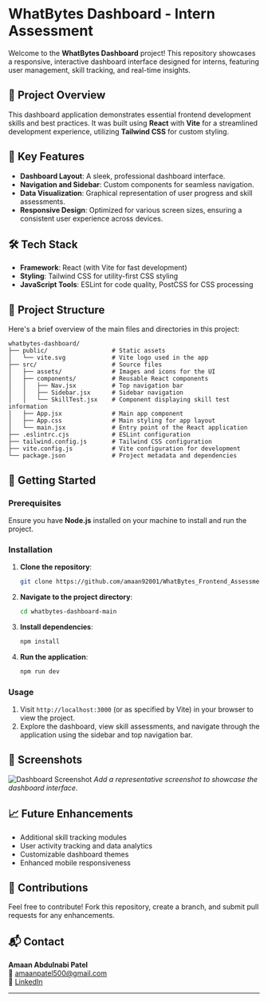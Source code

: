 
# WhatBytes Dashboard - Intern Assessment

Welcome to the **WhatBytes Dashboard** project! This repository showcases a responsive, interactive dashboard interface designed for interns, featuring user management, skill tracking, and real-time insights.

## 🌟 Project Overview

This dashboard application demonstrates essential frontend development skills and best practices. It was built using **React** with **Vite** for a streamlined development experience, utilizing **Tailwind CSS** for custom styling.

## 🎯 Key Features

- **Dashboard Layout**: A sleek, professional dashboard interface.
- **Navigation and Sidebar**: Custom components for seamless navigation.
- **Data Visualization**: Graphical representation of user progress and skill assessments.
- **Responsive Design**: Optimized for various screen sizes, ensuring a consistent user experience across devices.

## 🛠️ Tech Stack

- **Framework**: React (with Vite for fast development)
- **Styling**: Tailwind CSS for utility-first CSS styling
- **JavaScript Tools**: ESLint for code quality, PostCSS for CSS processing

## 📂 Project Structure

Here's a brief overview of the main files and directories in this project:

```
whatbytes-dashboard/
├── public/                  # Static assets
│   └── vite.svg             # Vite logo used in the app
├── src/                     # Source files
│   ├── assets/              # Images and icons for the UI
│   ├── components/          # Reusable React components
│   │   ├── Nav.jsx          # Top navigation bar
│   │   ├── Sidebar.jsx      # Sidebar navigation
│   │   └── SkillTest.jsx    # Component displaying skill test information
│   ├── App.jsx              # Main app component
│   ├── App.css              # Main styling for app layout
│   └── main.jsx             # Entry point of the React application
├── .eslintrc.cjs            # ESLint configuration
├── tailwind.config.js       # Tailwind CSS configuration
├── vite.config.js           # Vite configuration for development
└── package.json             # Project metadata and dependencies
```

## 🚀 Getting Started

### Prerequisites

Ensure you have **Node.js** installed on your machine to install and run the project.

### Installation

1. **Clone the repository**:
   ```bash
   git clone https://github.com/amaan92001/WhatBytes_Frontend_Assessment_Amaan.git
   ```
2. **Navigate to the project directory**:
   ```bash
   cd whatbytes-dashboard-main
   ```
3. **Install dependencies**:
   ```bash
   npm install
   ```

4. **Run the application**:
   ```bash
   npm run dev
   ```

### Usage

1. Visit `http://localhost:3000` (or as specified by Vite) in your browser to view the project.
2. Explore the dashboard, view skill assessments, and navigate through the application using the sidebar and top navigation bar.

## 📸 Screenshots

![Dashboard Screenshot](path/to/screenshot.png)
_Add a representative screenshot to showcase the dashboard interface._

## 📈 Future Enhancements

- Additional skill tracking modules
- User activity tracking and data analytics
- Customizable dashboard themes
- Enhanced mobile responsiveness

## 🤝 Contributions

Feel free to contribute! Fork this repository, create a branch, and submit pull requests for any enhancements.

## 📬 Contact

**Amaan Abdulnabi Patel**  
📧 amaanpatel500@gmail.com  
👔 [LinkedIn](https://www.linkedin.com/in/amaan-abdulnabi-patel)

---
